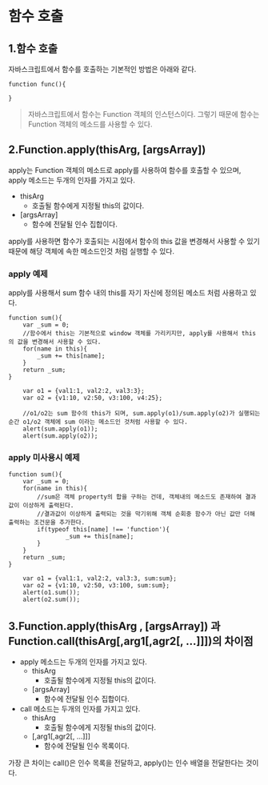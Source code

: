 # 함수 호출

## 1.함수 호출

자바스크립트에서 함수를 호출하는 기본적인 방법은 아래와 같다.


```
function func(){
    
}
```

> 자바스크립트에서 함수는 Function 객체의 인스턴스이다. 그렇기 때문에 함수는 Function 객체의 메소드를 사용할 수 있다.

## 2.Function.apply(thisArg, [argsArray])

apply는 Function 객체의 메소드로 apply를 사용하여 함수를 호출할 수 있으며, apply 메소드는 두개의 인자를 가지고 있다.

- thisArg
    - 호출될 함수에게 지정될 this의 값이다.
- [argsArray]
    - 함수에 전달될 인수 집합이다.

apply를 사용하면 함수가 호출되는 시점에서 함수의 this 값을 변경해서 사용할 수 있기 때문에 해당 객체에 속한 메소드인것 처럼 실행할 수 있다.

### apply 예제

apply를 사용해서 sum 함수 내의 this를 자기 자신에 정의된 메소드 처럼 사용하고 있다.

```
function sum(){
    var _sum = 0;
    //함수에서 this는 기본적으로 window 객체를 가리키지만, apply를 사용해서 this의 값을 변경해서 사용할 수 있다.
    for(name in this){
        _sum += this[name];
    }
    return _sum;
}
    
    var o1 = {val1:1, val2:2, val3:3};
    var o2 = {v1:10, v2:50, v3:100, v4:25};
    
    //o1/o2는 sum 함수의 this가 되며, sum.apply(o1)/sum.apply(o2)가 실행되는 순간 o1/o2 객체에 sum 이라는 메소드인 것처럼 사용할 수 있다.
    alert(sum.apply(o1));
    alert(sum.apply(o2));
```

### apply 미사용시 예제

```
function sum(){
    var _sum = 0;
    for(name in this){
        //sum은 객체 property의 합을 구하는 건데, 객체내의 메소드도 존재하여 결과값이 이상하게 출력된다.
        //결과값이 이상하게 출력되는 것을 막기위해 객체 순회중 함수가 아닌 값만 더해 출력하는 조건문을 추가한다.
        if(typeof this[name] !== 'function'){
                _sum += this[name];
        }
    }
    return _sum;
}

    var o1 = {val1:1, val2:2, val3:3, sum:sum};
    var o2 = {v1:10, v2:50, v3:100, sum:sum};
    alert(o1.sum());
    alert(o2.sum());
```

## 3.Function.apply(thisArg , [argsArray]) 과 Function.call(thisArg[,arg1[,agr2[, ...]]])의 차이점

- apply 메소드는 두개의 인자를 가지고 있다.
    - thisArg
        - 호출될 함수에게 지정될 this의 값이다.
    - [argsArray]
        - 함수에 전달될 인수 집합이다.
- call 메소드는 두개의 인자를 가지고 있다.
    - thisArg
        - 호출될 함수에게 지정될 this의 값이다.
    - [,arg1[,agr2[, ...]]]
        - 함수에 전달될 인수 목록이다.

가장 큰 차이는 call()은 인수 목록을 전달하고, apply()는 인수 배열을 전달한다는 것이다.